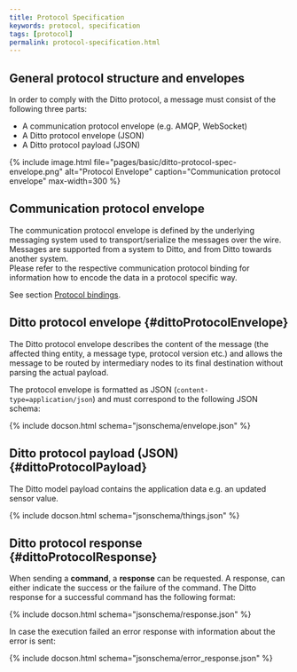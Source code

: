 ```yaml
---
title: Protocol Specification
keywords: protocol, specification
tags: [protocol]
permalink: protocol-specification.html
---
```


## General protocol structure and envelopes

In order to comply with the Ditto protocol, a message must consist of the following three parts:

* A communication protocol envelope (e.g. AMQP, WebSocket)
* A Ditto protocol envelope (JSON)
* A Ditto protocol payload (JSON)

{% include image.html file="pages/basic/ditto-protocol-spec-envelope.png" alt="Protocol Envelope" caption="Communication protocol envelope" max-width=300 %}

## Communication protocol envelope

The communication protocol envelope is defined by the underlying messaging system used to 
transport/serialize the messages over the wire.<br/>
Messages are supported from a system to Ditto, and from Ditto towards another system.<br/>
Please refer to the respective communication protocol binding for information how to encode the data in a protocol specific way.

See section [Protocol bindings](protocol-bindings.html).


## Ditto protocol envelope {#dittoProtocolEnvelope}

The Ditto protocol envelope describes the content of the message (the affected thing entity, a message type, protocol version etc.) and allows the message to be routed by intermediary nodes to its final destination without parsing the actual payload.

The protocol envelope is formatted as JSON (`content-type=application/json`) and must correspond to the following JSON schema:

{% include docson.html schema="jsonschema/envelope.json" %}


## Ditto protocol payload (JSON) {#dittoProtocolPayload}

The Ditto model payload contains the application data e.g. an updated sensor value.

{% include docson.html schema="jsonschema/things.json" %}


## Ditto protocol response {#dittoProtocolResponse}

When sending a **command**, a **response** can be requested.
A response, can either indicate the success or the failure of the command. 
The Ditto response for a successful command has the following format:

{% include docson.html schema="jsonschema/response.json" %}


In case the execution failed an error response with information about the error is sent:

{% include docson.html schema="jsonschema/error_response.json" %}
